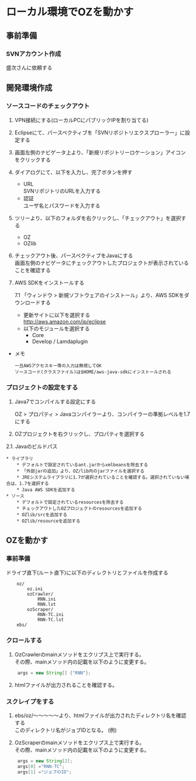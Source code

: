 # ローカル環境でOZを動かす

## 事前準備

### SVNアカウント作成

盛次さんに依頼する

## 開発環境作成

### ソースコードのチェックアウト

1. VPN接続にする(ローカルPCにパブリックIPを割り当てる)

2. Eclipseにて、パースペクティブを「SVNリポジトリエクスプローラー」に設定する

3. 画面左側のナビゲータ上より、「新規リポジトリーロケーション」アイコンをクリックする

4. ダイアログにて、以下を入力し、完了ボタンを押す  

    * URL  
        SVNリポジトリのURLを入力する  
    * 認証  
        ユーザ名とパスワードを入力する  

5. ツリーより、以下のフォルダを右クリックし、「チェックアウト」を選択する  

    * OZ  
    * OZlib  

6. チェックアウト後、パースペクティブをJavaにする  
   画面左側のナビゲータにチェックアウトしたプロジェクトが表示されていることを確認する

7. AWS SDKをインストールする  

    7.1 「ウィンドウ > 新規ソフトウェアのインストール」より、AWS SDKをダウンロードする

    * 更新サイトに以下を選択する  
        http://aws.amazon.com/jp/eclipse  
    * 以下のモジュールを選択する  
        * Core  
        * Develop / Lamdaplugin  

* メモ

    ```
    一旦AWSアクセスキー等の入力は無視してOK  
    ソースコード(クラスファイル)は$HOME/aws-java-sdkにインストールされる  
    ```

### プロジェクトの設定をする

1. Java7でコンパイルする設定にする  

    OZ > プロパティ > Javaコンパイラーより、コンパイラーの準拠レベルを1.7にする  

2. OZプロジェクトを右クリックし、プロパティを選択する  

2.1. Javaのビルドパス  
		
    * ライブラリ  
        * デフォルトで設定されているant.jarからxmlbeansを除去する  
        * 「外部jarの追加」より、OZ/lib内のjarファイルを選択する  
        * JREシステムライブラリに1.7が選択されていることを確認する。選択されていない場合は、1.7を選択する  
        * Java AWS SDKを追加する  
    * ソース  
        * デフォルトで設定されているresourcesを除去する  
        * チェックアウトしたOZプロジェクトのresourcesを追加する  
        * OZlib/srcを追加する  
        * OZlib/resourceを追加する  

## OZを動かす  

### 事前準備  

ドライブ直下(ルート直下)に以下のディレクトリとファイルを作成する  

```
	oz/
		oz.ini
		ozCrawler/
			RNN.ini
			RNN.lst
		ozScraper/
			RNN-TC.ini
			RNN-TC.lst
	ebs/
```

### クロールする  

1. OzCrawlerのmainメソッドをエクリプス上で実行する。  
   その際、mainメソッド内の記載を以下のように変更する。

   ```java
	args = new String[] {"RNN"};
   ```

2. htmlファイルが出力されることを確認する。

### スクレイプをする  

1. ebs/oz/～～～～～より、htmlファイルが出力されたディレクトリ名を確認する  
   このディレクトリ名がジョブIDとなる。 (例)

2. OzScraperのmainメソッドをエクリプス上で実行する。  
   その際、mainメソッド内の記載を以下のように変更する。  

   ```java
	args = new String[2];
	args[0] ="RNN-TC";
	args[1] ="ジョブのID";
   ```
